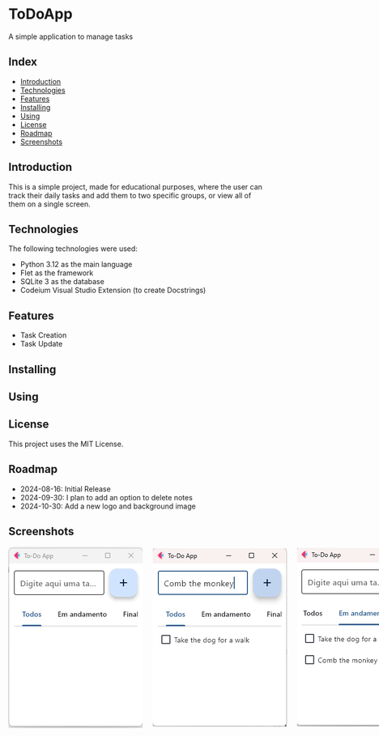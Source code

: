 # ToDoApp
A simple application to manage tasks

## Index
- [Introduction](#introduction)
- [Technologies](#technologies)
- [Features](#features)
- [Installing](#installing)
- [Using](#using)
- [License](#license)
- [Roadmap](#roadmap)
- [Screenshots](#screenshots)

## Introduction
This is a simple project, made for educational purposes, where the user can track their daily tasks and add them to two specific groups, or view all of them on a single screen.

## Technologies
The following technologies were used:
- Python 3.12 as the main language
- Flet as the framework
- SQLite 3 as the database
- Codeium Visual Studio Extension (to create Docstrings)

## Features
- Task Creation
- Task Update

## Installing

## Using

## License
This project uses the MIT License.

## Roadmap
- 2024-08-16: Initial Release
- 2024-09-30: I plan to add an option to delete notes
- 2024-10-30: Add a new logo and background image

## Screenshots

<div style="display: flex; justify-content: space-around; align-items: center; gap: 10px;">
    <img src="https://github.com/fernandosserra/ToDoApp/blob/main/Img/Main_Page.png?raw=true"/></br>
    <img src="https://github.com/fernandosserra/ToDoApp/blob/main/Img/Adding_Task.png?raw=true"/></br>
    <img src="https://github.com/fernandosserra/ToDoApp/blob/main/Img/Current_Tasks.png?raw=true"/></br>
    <img src="https://github.com/fernandosserra/ToDoApp/blob/main/Img/Completed_Tasks.png?raw=true"/></br>
</div>